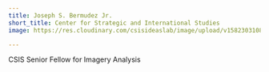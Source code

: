 ```yaml
---
title: Joseph S. Bermudez Jr.
short_title: Center for Strategic and International Studies
image: https://res.cloudinary.com/csisideaslab/image/upload/v1582303108/health-commission/5Joseph_S._Bermudez_Jr._cdqguh.jpg

---
```

CSIS Senior Fellow for Imagery Analysis